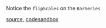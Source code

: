 Notice the `flipScales` on the `BarSeries`

[source](https://github.com/rrag/whalestats-stockcharts/blob/master/docs/lib/charts/HorizontalBarChart.js), [codesandbox](https://codesandbox.io/s/github/rrag/whalestats-stockcharts-examples2/tree/master/examples/HorizontalBarChart)